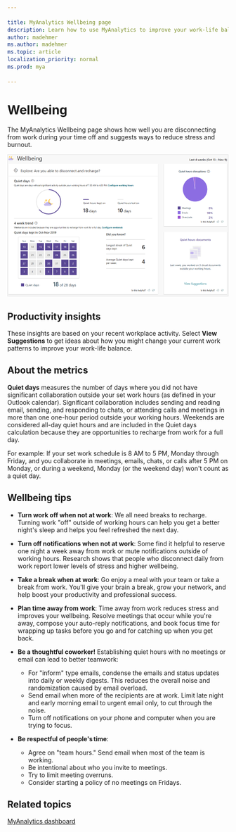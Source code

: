```yaml
---

title: MyAnalytics Wellbeing page
description: Learn how to use MyAnalytics to improve your work-life balance
author: madehmer
ms.author: madehmer
ms.topic: article
localization_priority: normal 
ms.prod: mya

---
```


# Wellbeing

The MyAnalytics Wellbeing page shows how well you are disconnecting from work during your time off and suggests ways to reduce stress and burnout.

![Wellbeing](../../Images/mya/use/wellbeing.png)

## Productivity insights

These insights are based on your recent workplace activity. Select **View Suggestions** to get ideas about how you might change your current work patterns to improve your work-life balance.

## About the metrics

**Quiet days** measures the number of days where you did not have significant collaboration outside your set work hours (as defined in your Outlook calendar). Significant collaboration includes sending and reading email, sending, and responding to chats, or attending calls and meetings in more than one one-hour period outside your working hours. Weekends are considered all-day quiet hours and are included in the Quiet days calculation because they are opportunities to recharge from work for a full day.

For example: If your set work schedule is 8 AM to 5 PM, Monday through Friday, and you collaborate in meetings, emails, chats, or calls after 5 PM on Monday, or during a weekend, Monday (or the weekend day) won't count as a quiet day.

## Wellbeing tips

* **Turn work off when not at work**: We all need breaks to recharge. Turning work "off" outside of working hours can help you get a better night's sleep and helps you feel refreshed the next day.

* **Turn off notifications when not at work**: Some find it helpful to reserve one night a week away from work or mute notifications outside of working hours. Research shows that people who disconnect daily from work report lower levels of stress and higher wellbeing.

* **Take a break when at work**: Go enjoy a meal with your team or take a break from work. You'll give your brain a break, grow your network, and help boost your productivity and professional success.

* **Plan time away from work**: Time away from work reduces stress and improves your wellbeing. <!-- Use Insights to [plan your time away](../use/add-in.md#plan-your-time-away),-->Resolve meetings that occur while you're away, compose your auto-reply notifications, and book focus time for wrapping up tasks before you go and for catching up when you get back.

* **Be a thoughtful coworker!** Establishing quiet hours with no meetings or email can lead to better teamwork:

  * For "inform" type emails, condense the emails and status updates into daily or weekly digests. This reduces the overall noise and randomization caused by email overload.
  * <!-- Use the [delay delivery inline suggestion](../use/mya-notifications.md#reduce-after-hours-work-and-team-impact) to -->Send email when more of the recipients are at work. Limit late night and early morning email to urgent email only, to cut through the noise.
  * Turn off notifications on your phone and computer when you are trying to focus.

* **Be respectful of people's time**:  

  * Agree on "team hours." <!-- Use the delay delivery suggestion to deliver-->Send email when most of the team is working.
  * Be intentional about who you invite to meetings.
  * Try to limit meeting overruns.
  * Consider starting a policy of no meetings on Fridays.

## Related topics

[MyAnalytics dashboard](../use/dashboard-2.md)